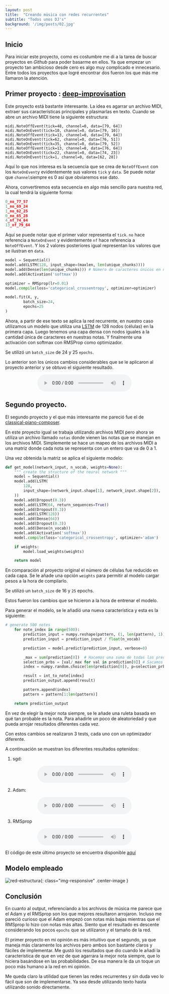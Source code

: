 ```yaml
---
layout: post
title:  "Creando música con redes recurrentes"
subtitle: "Todos unos DJ's"
background: '/img/posts/02.jpg'
---
```


## Inicio

Para iniciar este proyecto, como es costumbre me di a la tarea de buscar proyectos en
*Github* para poder basarme en ellos. Ya que empezar un proyecto tan ambicioso desde cero es algo
muy complicado e innecesario. Entre todos los proyectos que logré encontrar dos fueron los que más
me llamaron la atención.

## Primer proyecto : [deep-improvisation](https://github.com/tatsuyah/deep-improvisation)

Este proyecto está bastante interesante. La idea es agarrar un archivo MIDI, extraer sus características
principales y plasmarlas en texto. Cuando se abre un archivo MIDI tiene la siguiente estructura:


```
midi.NoteOffEvent(tick=48, channel=0, data=[79, 64])
midi.NoteOnEvent(tick=10, channel=0, data=[79, 10])
midi.NoteOffEvent(tick=13, channel=0, data=[79, 64])
midi.NoteOnEvent(tick=62, channel=0, data=[76, 51])
midi.NoteOnEvent(tick=35, channel=0, data=[79, 52])
midi.NoteOffEvent(tick=13, channel=0, data=[76, 64])
midi.NoteOnEvent(tick=22, channel=0, data=[74, 23])
midi.NoteOnEvent(tick=1, channel=0, data=[62, 28])
```

Aquí lo que nos interesa es la secuencia que se crea de `NoteOffEvent` con los `NoteOnEvent`y evidentemente
sus valores `tick` y `data`. Se puede notar que `channel`siempre es 0 así que obviaremos ese dato.

Ahora, convertiremos esta secuencia en algo más sencillo para nuestra red, la cual tendrá la siguiente
forma:


```python
0_no_77_57
1_no_69_24
1_no_62_25
0_no_65_28
4_nf_74_64
13_nf_79_64
```

Aquí se puede notar que el primer valor representa el `tick`. `no` hace referencia a `NoteOnEvent` y
evidentemente `nf` hace referencia a `NoteOffEvent`. Y los 2 valores posteriores igual representan los
valores que se ilustran en `data`.

```python
model = Sequential()
model.add(LSTM(128, input_shape=(maxlen, len(unique_chunks))))
model.add(Dense(len(unique_chunks))) # Número de caracteres únicos en nuestra cadena.
model.add(Activation('softmax'))

optimizer = RMSprop(lr=0.01)
model.compile(loss='categorical_crossentropy', optimizer=optimizer)

model.fit(X, y,
        batch_size=24,
        epochs=25
)
```

Ahora, a partir de ese texto se aplica la red recurrente, en nuestro caso utilizamos un modelo que utiliza
una [LSTM](https://colah.github.io/posts/2015-08-Understanding-LSTMs/) de 128 nodos (células) en la primera capa. Luego tenemos una capa densa con nodos iguales a la cantidad única de caracteres en nuestras notas.
Y finalmente una activación con softmax con RMSProp como optimizador.

Se utilizó un `batch_size` de 24 y 25 `epochs`.

Lo anterior son los únicos cambios considerables que se le aplicaron al proyecto anterior y se obtuvo
el siguiente resultado.

<center> <audio src="/extras/cancion_1.mpeg" controls preload></audio> </center>


## Segundo proyecto.

El segundo proyecto y el que más interesante me pareció fue el de [classical-piano-composer](https://github.com/Skuldur/Classical-Piano-Composer).

En este proyecto igual se trabaja utilizando archivos MIDI pero ahora se utiliza un archivo llamado
`notas` donde vienen las notas que se manejan en los archivos MIDI. Simplemente se hace un mapeo
de los archivos MIDI a una matriz donde cada nota se representa con un entero que va
de 0 a 1.

Una vez obtenida la matriz se aplica el siguiente modelo:


```python
def get_model(network_input, n_vocab, weights=None):
    """ create the structure of the neural network """
    model = Sequential()
    model.add(LSTM(
        128,
        input_shape=(network_input.shape[1], network_input.shape[2]),
    ))
    model.add(Dropout(0.3))
    model.add(LSTM(64, return_sequences=True))
    model.add(Dropout(0.3))
    model.add(LSTM(128))
    model.add(Dense(64))
    model.add(Dropout(0.3))
    model.add(Dense(n_vocab))
    model.add(Activation('softmax'))
    model.compile(loss='categorical_crossentropy', optimizer='adam')

    if weights:
        model.load_weights(weights)

    return model
```

En comparación al proyecto original el número de células fue reducido en cada capa.
Se le añade una opción `weights` para permitir al modelo cargar pesos a la hora de compilarlo.

Se utilizó un `batch_size` de 16 y `25` epochs.

Estos fueron los cambios que se hicieron a la hora de entrenar el modelo.

Para generar el modelo, se le añadió una nueva característica y esta es la siguiente:


```python
# generate 500 notes
    for note_index in range(500):
        prediction_input = numpy.reshape(pattern, (1, len(pattern), 1))
        prediction_input = prediction_input / float(n_vocab)

        prediction = model.predict(prediction_input, verbose=0)

        _max = sum(prediction[0])  # Hacemos una suma de todas las predicciones
        selection_prbs = [val/_max for val in prediction[0]] # Sacamos un arreglo de probabilidad de ser seleccionado.
        index = numpy.random.choice(len(prediction[0]), p=selection_prbs) # Agarramos una nota basándonos en su fitness.

        result = int_to_note[index]
        prediction_output.append(result)

        pattern.append(index)
        pattern = pattern[1:len(pattern)]

    return prediction_output
```

En vez de elegir la mejor nota siempre, se le añade una ruleta basada en qué tan probable es la nota.
Para añadirle un poco de aleatoriedad y que pueda arrojar resultados diferentes cada vez.

Con estos cambios se realizaron 3 tests, cada uno con un optimizador diferente.

A continuación se muestran los diferentes resultados optenidos:

1.  sgd:

<center> <audio src="/extras/output_sgd.mp3" controls preload></audio> </center>

2.  Adam:

<center> <audio src="/extras/output_adam.mp3" controls preload></audio> </center>

3. RMSprop

<center> <audio src="/extras/output_rmsprop.mp3" controls preload></audio> </center>

El código de este último proyecto se encuentra disponible [aquí](https://github.com/Franko1307/Classical-Piano-Composer)

## Modelo empleado

![red-estructura](/img/posts/creando-musica/model.png){: class="img-responsive" .center-image  }

## Conclusión

En cuanto al output, referenciando a los archivos de música me parece que el Adam y el RMSprop son los
que mejores resultaron arrojaron. Incluso me pareció curioso que el Adam empezó con notas más bajas
mientras que el RMSprop lo hizo con notas más altas. Siento que el resultado es descente considerando
los pocos `epochs` que se utilizaron y el tamaño de la red.

El primer proyecto en mi opinión es más intuitivo que el segundo, ya que maneja más claramente los archivos
pero ambos son bastante claros y fáciles de implementar. Me gustó los resultados que dio cuando le añadí
la característica de que en vez de que agarrara la mejor nota siempre, que lo hiciera basándose en
las probabilidades. De esa manera le da un toque un poco más humano a la red en mi opinión.

Me queda claro la utilidad que tienen las redes recurrentes y sin duda veo lo fácil que son de implementarse.
Ya sea desde utilizando texto hasta utilizando sonido directamente. 
